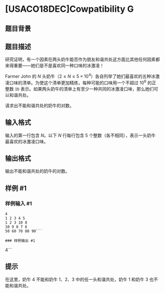 # [USACO18DEC]Cowpatibility G

## 题目背景



## 题目描述

研究证明，有一个因素在两头奶牛能否作为朋友和谐共处这方面比其他任何因素都来得重要——她们是不是喜欢同一种口味的冰激凌！

Farmer John 的 $N$ 头奶牛（$2\le N\le 5\times 10^4$）各自列举了她们最喜欢的五种冰激凌口味的清单。为使这个清单更加精炼，每种可能的口味用一个不超过 $10^6$ 的正整数 $\texttt{ID}$ 表示。如果两头奶牛的清单上有至少一种共同的冰激凌口味，那么她们可以和谐共处。

请求出不能和谐共处的奶牛的对数。

## 输入格式

输入的第一行包含 $N$。以下 $N$ 行每行包含 $5$ 个整数（各不相同），表示一头奶牛最喜欢的冰激凌口味。

## 输出格式

输出不能和谐共处的奶牛的对数。

## 样例 #1

### 样例输入 #1
```
4
1 2 3 4 5
1 2 3 10 8
10 9 8 7 6
50 60 70 80 90```

### 样例输出 #1

```
4```

## 提示

在这里，奶牛 $4$ 不能和奶牛 $1$、$2$、$3$ 中的任一头和谐共处，奶牛 $1$ 和奶牛 $3$ 也不能和谐共处。
